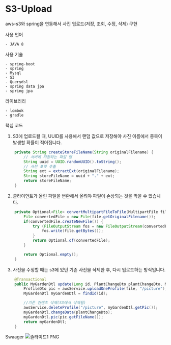 # S3-Upload
aws-s3와 spring을 연동해서 사진 업로드(저장, 조회, 수정, 삭제) 구현


사용 언어
```
- JAVA 8
```

사용 기술
```
- spring-boot
- spring
- Mysql
- S3
- Querydsl
- spring data jpa
- spring jpa
```

라이브러리
```
- lombok
- gradle
```

핵심 코드     
1. S3에 업로드될 때, UUID를 사용해서 랜덤 값으로 저장해야 사진 이름에서 중복이 발생할 확률이 적어집니다.  
```java
    private String createStoreFileName(String originalFilename) {
        // 서버에 저장하는 파일 명
        String uuid = UUID.randomUUID().toString();
        // 사진 포맷 추출
        String ext = extractExt(originalFilename);
        String storeFileName = uuid + "." + ext;
        return storeFileName;
    }
```


2. 클라이언트가 올린 파일을 변환해서 올려야 파일이 손상되는 것을 막을 수 있습니다. 
```java
    private Optional<File> convertMultipartFileToFile(MultipartFile file) throws IOException {
        File convertedFile = new File(file.getOriginalFilename());
        if(convertedFile.createNewFile()) {
            try (FileOutputStream fos = new FileOutputStream(convertedFile)) {
                fos.write(file.getBytes());
            }
            return Optional.of(convertedFile);
        }

        return Optional.empty();
    }
```


3. 사진을 수정할 때는 s3에 있던 기존 사진을 삭제한 후, 다시 업로드하는 방식입니다. 
```java
    @Transactional
    public MyGardenDtl update(Long id, PlantChangeDto plantChangeDto, MultipartFile file) throws IOException {
        ProfileDto pic = awsService.uploadOneProfile(file, "/picture");
        MyGardenDtl myGardenDtl = findId(id);

        //기존 컨텐츠 삭제(S3에서 삭제됨)
        awsService.deleteProfile("/picture", myGardenDtl.getPic());
        myGardenDtl.changeData(plantChangeDto);
        myGardenDtl.pic(pic.getFileName());
        return myGardenDtl;
    }   
 ```
 
 Swaager
 ![슬라이드1 PNG](https://user-images.githubusercontent.com/87289562/217513134-2030abd0-f06b-4c2d-9410-c5503a2ce3b5.png)

